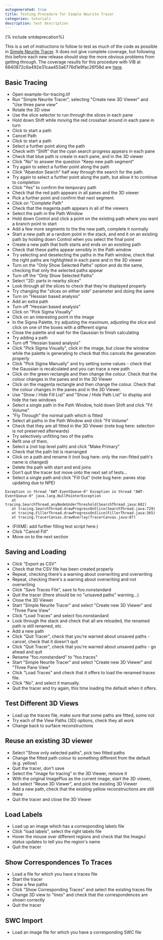 ```yaml
---
autogenerated: true
title: Testing Procedure for Simple Neurite Tracer
categories: tutorials
description: test description
---
```


{% include sntdeprecation%}


This is a set of instructions to follow to test as much of the code as possible in [Simple Neurite Tracer](/plugins/snt). It does not give complete coverage, but following this before each new release should stop the more obvious problems from getting through. The coverage results for this procedure with VIB at 6840872c6a492e31caa453a6776d1e9fac26f58d are [here](https://fiji.sc/~longair/coverage-VIB-6840872c6a492e31caa453a6776d1e9fac26f58d/_files/2b.html).

Basic Tracing
-------------

-   Open example-for-tracing.tif
-   Run "Simple Neurite Tracer", selecting "Create new 3D Viewer" and "Use three pane view"
-   Rotate the 3D view
-   Use the slice selector to run through the slices in each pane
-   Hold down Shift while moving the red crosshair around in each pane in turn
-   Click to start a path
-   Cancel Path
-   Click to start a path
-   Select a further point along the path
-   Check with "Shift" that the cyan search progress appears in each pane
-   Check that blue path is create in each pane, and in the 3D viewer
-   Click "No" to answer the question "Keep new path segment"
-   Try again to select a further point along the path
-   Click "Abandon Search" half way through the search for the path.
-   Try again to select a further point along the path, but allow it to continue to completion
-   Click "Yes" to confirm the temporary path
-   Check that the red path appears in all panes and the 3D viewer
-   Pick a further point and confirm that next segment.
-   Click on "Complete Path"
-   Check that the magenta path appears in all of the viewers
-   Select the path in the Path Window
-   Hold down Control and click a point on the existing path where you want a branch point to start
-   Add a few more segments to the the new path, complete it normally
-   Start a new path at a random point in the stack, and end it on an existing path by holding down Control when you select the final point
-   Create a new path that both starts and ends on an exisiting path
-   Check that these paths appear sensibly in the Path window
-   Try selecting and deselecting the paths in the Path window, check that the right paths are highlighted in each pane and in the 3D viewer
-   Turn on the "Only Show Selected Paths" option and do the same, checking that only the selected paths appear
-   Turn off the "Only Show Selected Paths"
-   Select "2D: parts in nearby slices"
-   Look through all the slices to check that they're displayed properly
-   Try changing the "slices on either side" parameter and doing the same
-   Turn on "Hessian based analysis"
-   Add an extra path
-   Turn off "Hessian based analysis"
-   Click on "Pick Sigma Visually"
-   Click on an interesting point in the image
-   In the Sigma Palette, try adjusting the maximum, adjusting the slice and click on one of the boxes with a different sigma
-   Close the palette and wait for the Gaussian to finish calculating
-   Try adding a path
-   Turn off "Hessian based analysis"
-   Click "Pick Sigma Visually", click in the image, but close the window while the palette is generating to check that this cancels the generation properly
-   Click "Pick Sigma Manually" and try setting some values - check that the Gaussian is recalculated and you can trace a new path
-   Click on the green rectangle and then change the colour. Check that the colour changes in the panes and in the 3D Viewer
-   Click on the magenta rectangle and then change the colour. Check that the colour changes in the panes and in the 3D Viewer.
-   Use "Show / Hide Fill List" and "Show / Hide Path List" to display and hide the two windows
-   Select a single path in the Path Window, hold down Shift and click "Fit Volume"
-   "Fly Through" the normal path which is fitted
-   Select all paths in the Path Window and click "Fit Volume"
-   Check that they are all fitted in the 3D Viewer (note bug here: selection is not preserved afterwards)
-   Try selectively unfitting two of the paths
-   Refit one of them.
-   Select a (not top level path) and click "Make Primary"
-   Check that the path list is rearranged
-   Click on a path and rename it (not bug here: only the non-fitted path's name is changed)
-   Delete the path with start and end joins
-   Don't quit the tracer but move onto the next set of tests...
-   Select a single path and click "Fill Out" (note bug here: panes stop updating due to NPE)

`Exception in thread "AWT-EventQueue-0" Exception in thread "AWT-EventQueue-0" java.lang.NullPointerException`  
`   at tracing.SearchThread.anyNodeUnderThreshold(SearchThread.java:682)`  
`   at tracing.SearchThread.drawProgressOnSlice(SearchThread.java:729)`  
`   at tracing.FillerThread.drawProgressOnSlice(FillerThread.java:365)`  
`   at tracing.TracerCanvas.drawOverlay(TracerCanvas.java:87)`

-   (FIXME: add further filling test script here.)
-   Click "Cancel Fill"
-   Move on to the next section

Saving and Loading
------------------

-   Click "Export as CSV"
-   Check that the CSV file has been created properly
-   Repeat, checking there's a warning about overwriting and overwriting
-   Repeat, checking there's a warning about overwriting and not overwriting
-   Click "Save Traces File", save to foo.nonstandard
-   Quit the tracer (there should be no "unsaved paths" warning...)
-   Close the 3D Viewer
-   Start "Simple Neurite Tracer" and select "Create new 3D Viewer" and "Three Pane View"
-   Click "Load Traces" and select foo.nonstandard
-   Look through the stack and check that all are reloaded, the renamed path is still renamed, etc.
-   Add a new path
-   Click "Quit Tracer", check that you're warned about unsaved paths - cancel, check that it doesn't quit
-   Click "Quit Tracer", check that you're warned about unsaved paths - go ahead and quit
-   Rename "foo.nonstandard" to "foo.traces"
-   Start "Simple Neurite Tracer" and select "Create new 3D Viewer" and "Three Pane View"
-   Click "Load Traces" and check that it offers to load the renamed traces file.
-   Click "No", and select it manually.
-   Quit the tracer and try again, this time loading the default when it offers.

Test Different 3D Views
-----------------------

-   Load up the traces file, make sure that some paths are fitted, some not
-   Try each of the View Paths (3D) options, check they all work
-   Change back to surface reconstructions

Reuse an existing 3D viewer
---------------------------

-   Select "Show only selected paths", pick two fitted paths
-   Change the fitted path colour to something different from the default (e.g. yellow)
-   Quit the tracer, don't save
-   Select the "image for tracing" in the 3D Viewer, remove it
-   With the original ImagePlus as the current image, start the 3D viewer, but select "Reuse 3D Viewer", and pick the existing 3D Viewer
-   Add a new path, check that the existing yellow reconstructions are still there
-   Quit the tracer and close the 3D Viewer

Load Labels
-----------

-   Load up an image which has a corresponding labels file
-   Click "load labels", select the right labels file
-   Hover the mouse over different regions and check that the ImageJ status updates to tell you the region's name
-   Quit the tracer

Show Correspondences To Traces
------------------------------

-   Load a file for which you have a traces file
-   Start the tracer
-   Draw a few paths
-   Click "Show Corresponding Traces" and select the existing traces file
-   Change 3D view to "lines" and check that the correspondences are shown correctly
-   Quit the tracer

SWC Import
----------

-   Load an image file for which you have a corresponding SWC file
